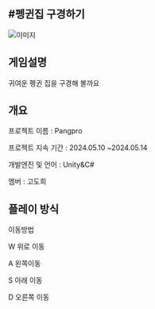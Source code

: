 #펭귄집 구경하기
---
![이미지](https://github.com/GODOHUI/Pangpro/assets/167048089/8866e2c3-de8d-4205-af34-8ce4dbe52169)

게임설명 
---
귀여운 펭귄 집을 구경해 볼까요  

개요
---
프로젝트 이름 : Pangpro


프로젝트 지속 기간 : 2024.05.10 ~2024.05.14

개발엔진 및 언어 : Unity&C#

멤버 : 고도희

 플레이 방식
 ---
 이동방법
 
 W 위로 이동

 
 A 왼쪽이동 

 
 S 아래 이동 

 
 D 오른쪽 이동 
